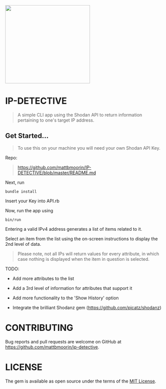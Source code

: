 <img src = "https://yubikwetes.files.wordpress.com/2015/05/neighborhood-watch.gif" height = "250" width = "270"/>

# IP-DETECTIVE

> A simple CLI app using the Shodan API to return information pertaining to one's target IP address.

## Get Started...

> To use this on your machine you will need your own Shodan API Key.

Repo: 
> https://github.com/mattbmoorin/IP-DETECTIVE/blob/master/README.md

Next, run

```
bundle install
```

Insert your Key into API.rb

Now, run the app using

```
bin/run
```

Entering a valid IPv4 address generates a list of items related to it.

Select an item from the list using the on-screen instructions to display the 2nd level of data.

> Please note, not all IPs will return values for every attribute, in which case nothing is displayed when
the item in question is selected.

TODO:

* Add more attributes to the list

* Add a 3rd level of information for attributes that support it

* Add more functionality to the 'Show History' option

* Integrate the brilliant Shodanz gem (https://github.com/picatz/shodanz)

# CONTRIBUTING

Bug reports and pull requests are welcome on GitHub at https://github.com/mattbmoorin/ip-detective.

# LICENSE

The gem is available as open source under the terms of the [MIT License](https://opensource.org/licenses/MIT).